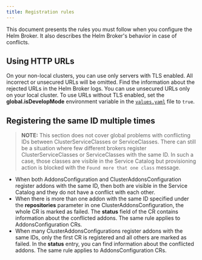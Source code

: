```yaml
---
title: Registration rules
---
```


This document presents the rules you must follow when you configure the Helm Broker. It also describes the Helm Broker's behavior in case of conflicts.

## Using HTTP URLs

On your non-local clusters, you can use only servers with TLS enabled. All incorrect or unsecured URLs will be omitted. Find the information about the rejected URLs in the Helm Broker logs. You can use unsecured URLs only on your local cluster. To use URLs without TLS enabled, set the **global.isDevelopMode** environment variable in the [`values.yaml`](https://github.com/kyma-project/kyma/blob/main/resources/helm-broker/values.yaml) file to `true`.

## Registering the same ID multiple times

>**NOTE:** This section does not cover global problems with conflicting IDs between ClusterServiceClasses or ServiceClasses. There can still be a situation where few different brokers register ClusterServiceClasses or ServiceClasses with the same ID. In such a case, those classes are visible in the Service Catalog but provisioning action is blocked with the `Found more that one class` message.

* When both AddonsConfiguration and ClusterAddonsConfiguration register addons with the same ID, then both are visible in the Service Catalog and they do not have a conflict with each other.
* When there is more than one addon with the same ID specified under the **repositories** parameter in one ClusterAddonsConfiguration, the whole CR is marked as failed. The **status** field of the CR contains information about the conflicted addons. The same rule applies to AddonsConfiguration CRs.
* When many ClusterAddonsConfigurations register addons with the same IDs, only the first CR is registered and all others are marked as failed. In the **status** entry, you can find information about the conflicted addons. The same rule applies to AddonsConfiguration CRs.  
